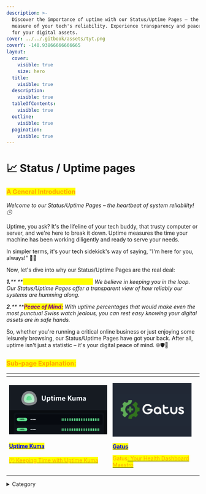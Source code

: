 ```yaml
---
description: >-
  Discover the importance of uptime with our Status/Uptime Pages – the ultimate
  measure of your tech's reliability. Experience transparency and peace of mind
  for your digital assets.
cover: ../../.gitbook/assets/tyt.png
coverY: -140.93866666666665
layout:
  cover:
    visible: true
    size: hero
  title:
    visible: true
  description:
    visible: true
  tableOfContents:
    visible: true
  outline:
    visible: true
  pagination:
    visible: true
---
```


# 📈 Status / Uptime pages

### <mark style="color:orange;">**A General Introduction**</mark>

_Welcome to our Status/Uptime Pages – the heartbeat of system reliability! 🕒_

Uptime, you ask? It's the lifeline of your tech buddy, that trusty computer or server, and we're here to break it down. Uptime measures the time your machine has been working diligently and ready to serve your needs.

In simpler terms, it's your tech sidekick's way of saying, "I'm here for you, always!" 🤖💼

Now, let's dive into why our Status/Uptime Pages are the real deal:

_**1.**** **<mark style="color:yellow;">**Transparency at Its Finest:**</mark> We believe in keeping you in the loop. Our Status/Uptime Pages offer a transparent view of how reliably our systems are humming along._

_**2.**** **<mark style="color:purple;">**Peace of Mind:**</mark> With uptime percentages that would make even the most punctual Swiss watch jealous, you can rest easy knowing your digital assets are in safe hands._

So, whether you're running a critical online business or just enjoying some leisurely browsing, our Status/Uptime Pages have got your back. After all, uptime isn't just a statistic – it's your digital peace of mind. 🌐🛡️🚀

### <mark style="color:orange;">Sub-page Explanation:</mark>

<table><thead><tr><th width="256.3333333333333"></th><th></th><th></th></tr></thead><tbody><tr><td><p></p><p><img src="../../.gitbook/assets/image (12) (1).png" alt=""> </p><h4>  <a href="https://docs.scaleinfinite.fr/demo-deployment/status-uptime-pages/uptime-kuma"><mark style="color:blue;">Uptime Kuma</mark></a></h4><p></p><p><a href="https://quillbot.com/"><mark style="color:orange;">🕐 Keeping Time with Uptime Kuma</mark> </a></p></td><td><p><img src="../../.gitbook/assets/image (5).png" alt="" data-size="original"></p><p>  <a href="https://docs.scaleinfinite.fr/demo-deployment/status-uptime-pages/gatus-deployment"><mark style="color:blue;"><strong>Gatus</strong></mark></a></p><p></p><p><mark style="color:orange;">Gatus</mark><a href="https://docs.scaleinfinite.fr/demo-deployment/status-uptime-pages/gatus-deployment"><mark style="color:orange;">: Your Health Dashboard Maestro</mark></a></p></td><td></td></tr></tbody></table>

<details>

<summary>Category</summary>

Kubernetes, cloud computing, DevOps, cloud services, hosting platform, container orchestration, cloud infrastructure, cloud deployment, cloud management, cloud technology, cloud solutions, status page

</details>
